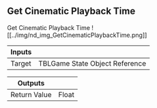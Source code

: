 ## Get Cinematic Playback Time
Get Cinematic Playback Time
![[../img/nd_img_GetCinematicPlaybackTime.png]]

|Inputs||
|--|--|
| Target | TBLGame State Object Reference |

|Outputs||
|--|--|
| Return Value | Float |
